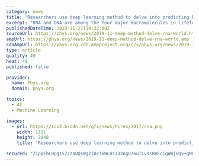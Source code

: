 ```yaml
---
category: news
title: "Researchers use deep learning method to delve into predicting RNA structures in world first"
excerpt: "RNA and DNA are among the four major macromolecules in lifeforms. The team employed the use of deep learning—a subset of artificial intelligence used to create complex, numerical functions to approximate specific tasks automatically without explicit ..."
publishedDateTime: 2019-11-27T14:32:00Z
sourceUrl: https://phys.org/news/2019-11-deep-method-delve-rna-world.html
ampUrl: https://phys.org/news/2019-11-deep-method-delve-rna-world.amp
cdnAmpUrl: https://phys-org.cdn.ampproject.org/c/s/phys.org/news/2019-11-deep-method-delve-rna-world.amp
type: article
quality: 49
heat: 49
published: false

provider:
  name: Phys.org
  domain: phys.org

topics:
  - AI
  - Machine Learning

images:
  - url: https://scx2.b-cdn.net/gfx/news/hires/2017/rna.png
    width: 1111
    height: 2048
    title: "Researchers use deep learning method to delve into predicting RNA structures in world first"

secured: "Z1ppEhLHpg1S7/zaQQsWgZi0cT6WCHs333ngU76uTLv9sBHFciqWHj8Qv+qMPRCEApIhSaZtBMpJZNAbiTi90kKLDKpIGEFgV3Ok8qhRRZNPcGP8P8dGAFn2HKGjtadzMv+Wuqtt9Y6oQr9t5Ul5eDUY+lZi12TDPZfmuSowGPzBt6uf4YTPoqPbJWVby1FSzuWg+hsGzw3oGXBtvfe64+w2YkPfNJDHCnVb5opE0Wj+NiuL2i7pJnX+qPzog8XzJa7DBZ9nEgvojrCdninSkw==;e+y185/OB7dJlFEglaqznQ=="
---
```


